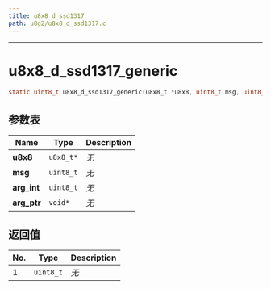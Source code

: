 ```yaml
---
title: u8x8_d_ssd1317
path: u8g2/u8x8_d_ssd1317.c
---
```

--------------------------------------------------
# u8x8_d_ssd1317_generic

```c
static uint8_t u8x8_d_ssd1317_generic(u8x8_t *u8x8, uint8_t msg, uint8_t arg_int, void *arg_ptr)
```


## 参数表

Name | Type | Description
-----|------|--------------
**u8x8**|`u8x8_t*`| *无*
**msg**|`uint8_t`| *无*
**arg_int**|`uint8_t`| *无*
**arg_ptr**|`void*`| *无*

## 返回值

No. | Type | Description
----|------|--------------
1 |`uint8_t`| *无*


